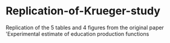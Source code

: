 # Replication-of-Krueger-study
Replication of the 5 tables and 4 figures from the original paper 'Experimental estimate of education production functions
